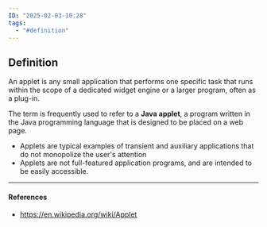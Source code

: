 ```yaml
---
ID: "2025-02-03-10:28"
tags:
  - "#definition"
---
```

## Definition

An applet is any small application that performs one specific task that runs within the scope of a dedicated widget engine or a larger program, often as a plug-in.

The term is frequently used to refer to a **Java applet**, a program written in the Java programming language that is designed to be placed on a web page.
- Applets are typical examples of transient and auxiliary applications that do not monopolize the user's attention
- Applets are not full-featured application programs, and are intended to be easily accessible.

---
#### References
- https://en.wikipedia.org/wiki/Applet

